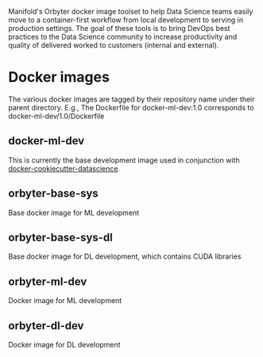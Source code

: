 Manifold's Orbyter docker image toolset to help Data Science teams easily move to a container-first workflow from local development to serving in production settings. The goal of these
tools is to bring DevOps best practices to the Data Science community to increase productivity and quality of delivered worked to
customers (internal and external).

# Docker images

The various docker images are tagged by their repository name under their parent directory. E.g., The Dockerfile for docker-ml-dev:1.0 corresponds to docker-ml-dev/1.0/Dockerfile

## docker-ml-dev

This is currently the base development image used in conjunction with [docker-cookiecutter-datascience](https://github.com/manifoldai/docker-cookiecutter-data-science).

## orbyter-base-sys

Base docker image for ML development

## orbyter-base-sys-dl

Base docker image for DL development, which contains CUDA libraries

## orbyter-ml-dev

Docker image for ML development

## orbyter-dl-dev

Docker image for DL development
